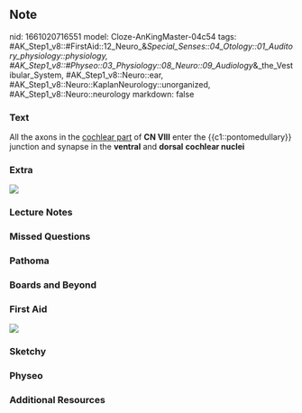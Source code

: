 ## Note
nid: 1661020716551
model: Cloze-AnKingMaster-04c54
tags: #AK_Step1_v8::#FirstAid::12_Neuro_&_Special_Senses::04_Otology::01_Auditory_physiology::physiology, #AK_Step1_v8::#Physeo::03_Physiology::08_Neuro::09_Audiology_&_the_Vestibular_System, #AK_Step1_v8::Neuro::ear, #AK_Step1_v8::Neuro::KaplanNeurology::unorganized, #AK_Step1_v8::Neuro::neurology
markdown: false

### Text
<div>
  All the axons in the <u>cochlear part</u> of <b>CN VIII</b> enter
  the {{c1::pontomedullary}} junction and synapse in the
  <b>ventral</b> and <b>dorsal</b> <b>cochlear nuclei</b>
</div>

### Extra
<img src="paste-85341000172132.jpg">

### Lecture Notes


### Missed Questions


### Pathoma


### Boards and Beyond


### First Aid
<img src="tmphCQYfq.png">

### Sketchy


### Physeo


### Additional Resources


